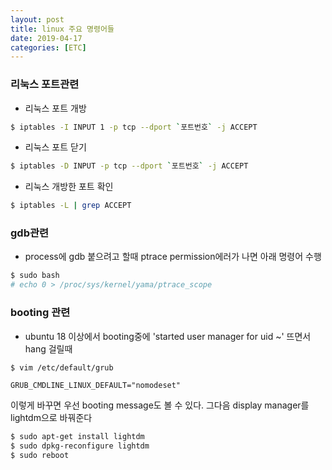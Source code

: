 ```yaml
---
layout: post
title: linux 주요 명령어들 
date: 2019-04-17
categories: [ETC]
---
```


### 리눅스 포트관련
* 리눅스 포트 개방
```bash
$ iptables -I INPUT 1 -p tcp --dport `포트번호` -j ACCEPT
```
* 리눅스 포트 닫기
```bash
$ iptables -D INPUT -p tcp --dport `포트번호` -j ACCEPT
```
* 리눅스 개방한 포트 확인
```bash
$ iptables -L | grep ACCEPT
```

### gdb관련
* process에 gdb 붙으려고 할때 ptrace permission에러가 나면 아래 명령어 수행
```bash
$ sudo bash
# echo 0 > /proc/sys/kernel/yama/ptrace_scope
```

### booting 관련
* ubuntu 18 이상에서 booting중에 'started user manager for uid ~' 뜨면서 hang 걸릴때
```bash
$ vim /etc/default/grub
```
```vim
GRUB_CMDLINE_LINUX_DEFAULT="nomodeset"
```
이렇게 바꾸면 우선 booting message도 볼 수 있다. 그다음 display manager를 lightdm으로 바꿔준다
```bash
$ sudo apt-get install lightdm
$ sudo dpkg-reconfigure lightdm
$ sudo reboot
```
